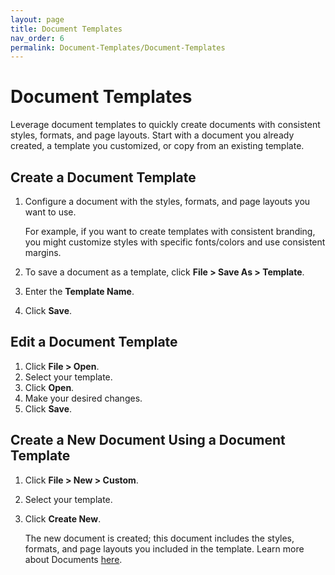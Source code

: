 ```yaml
---
layout: page
title: Document Templates
nav_order: 6
permalink: Document-Templates/Document-Templates
---
```

# Document Templates

Leverage document templates to quickly create documents with consistent styles, formats, and page layouts. Start with a document you already created, a template you customized, or copy from an existing template.

## Create a Document Template

1. Configure a document with the styles, formats, and page layouts you want to use.

    For example, if you want to create templates with consistent branding, you might customize styles with specific fonts/colors and use consistent margins.
2. To save a document as a template, click **File > Save As > Template**.
3. Enter the **Template Name**.
4. Click **Save**.

## Edit a Document Template

1. Click **File > Open**.
2. Select your template.
3. Click **Open**.
4. Make your desired changes.
5. Click **Save**.

## Create a New Document Using a Document Template

1. Click **File > New > Custom**.
2. Select your template.
3. Click **Create New**.

   The new document is created; this document includes the styles, formats, and page layouts you included in the template.
   Learn more about Documents [here](/portfoliotesting2/Documents/Documents).